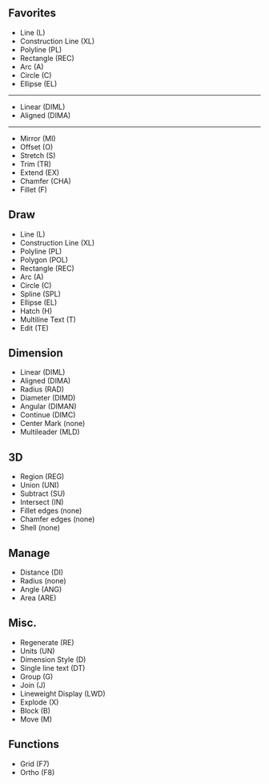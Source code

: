 ## Favorites

- Line (L)
- Construction Line (XL)
- Polyline (PL)
- Rectangle (REC)
- Arc (A)
- Circle (C)
- Ellipse (EL)
---
- Linear (DIML)
- Aligned (DIMA)
---
- Mirror (MI)
- Offset (O)
- Stretch (S)
- Trim (TR)
- Extend (EX)
- Chamfer (CHA)
- Fillet (F)

## Draw

- Line (L)
- Construction Line (XL)
- Polyline (PL)
- Polygon (POL)
- Rectangle (REC)
- Arc (A)
- Circle (C)
- Spline (SPL)
- Ellipse (EL)
- Hatch (H)
- Multiline Text (T)
- Edit (TE)

## Dimension

- Linear (DIML)
- Aligned (DIMA)
- Radius (RAD)
- Diameter (DIMD)
- Angular (DIMAN)
- Continue (DIMC)
- Center Mark (none)
- Multileader (MLD)

## 3D

- Region (REG)
- Union (UNI)
- Subtract (SU)
- Intersect (IN)
- Fillet edges (none)
- Chamfer edges (none)
- Shell (none)

## Manage

- Distance (DI)
- Radius (none)
- Angle (ANG)
- Area (ARE)

## Misc.

- Regenerate (RE)
- Units (UN)
- Dimension Style (D)
- Single line text (DT)
- Group (G)
- Join (J)
- Lineweight Display (LWD)
- Explode (X)
- Block (B)
- Move (M)

## Functions

- Grid (F7)
- Ortho (F8)